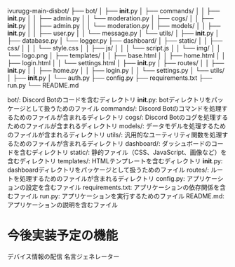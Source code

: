 ivurugg-main-disbot/
├── bot/
│   ├── __init__.py
│   ├── commands/
│   │   ├── __init__.py
│   │   ├── admin.py
│   │   └── moderation.py
│   ├── cogs/
│   │   ├── __init__.py
│   │   ├── admin.py
│   │   └── moderation.py
│   ├── models/
│   │   ├── __init__.py
│   │   ├── user.py
│   │   └── message.py
│   └── utils/
│       ├── __init__.py
│       ├── database.py
│       └── logger.py
├── dashboard/
│   ├── static/
│   │   ├── css/
│   │   │   └── style.css
│   │   ├── js/
│   │   │   └── script.js
│   │   └── img/
│   │       └── logo.png
│   ├── templates/
│   │   ├── base.html
│   │   ├── home.html
│   │   ├── login.html
│   │   └── settings.html
│   ├── __init__.py
│   ├── routes/
│   │   ├── __init__.py
│   │   ├── home.py
│   │   ├── login.py
│   │   └── settings.py
│   └── utils/
│       ├── __init__.py
│       └── auth.py
├── config.py
├── requirements.txt
├── run.py
└── README.md

bot/: Discord Botのコードを含むディレクトリ
__init__.py: botディレクトリをパッケージとして扱うためのファイル
commands/: Discord Botのコマンドを処理するためのファイルが含まれるディレクトリ
cogs/: Discord Botのコグを処理するためのファイルが含まれるディレクトリ
models/: データモデルを処理するためのファイルが含まれるディレクトリ
utils/: 汎用的なユーティリティ関数を処理するためのファイルが含まれるディレクトリ
dashboard/: ダッシュボードのコードを含むディレクトリ
static/: 静的ファイル（CSS、JavaScript、画像など）を含むディレクトリ
templates/: HTMLテンプレートを含むディレクトリ
__init__.py: dashboardディレクトリをパッケージとして扱うためのファイル
routes/: ルートを処理するためのファイルが含まれるディレクトリ
config.py: アプリケーションの設定を含むファイル
requirements.txt: アプリケーションの依存関係を含むファイル
run.py: アプリケーションを実行するためのファイル
README.md: アプリケーションの説明を含むファイル

# 今後実装予定の機能
デバイス情報の配信
名言ジェネレーター